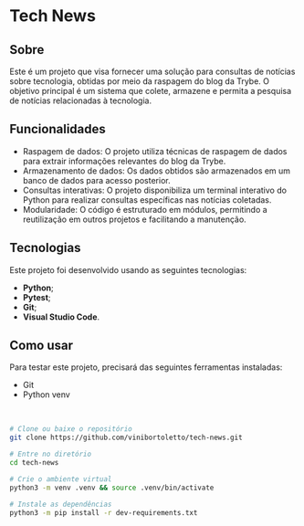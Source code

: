 # Tech News

## Sobre
Este é um projeto que visa fornecer uma solução para consultas de notícias sobre tecnologia, obtidas por meio da raspagem do blog da Trybe. O objetivo principal é um sistema que colete, armazene e permita a pesquisa de notícias relacionadas à tecnologia.

## Funcionalidades
- Raspagem de dados: O projeto utiliza técnicas de raspagem de dados para extrair informações relevantes do blog da Trybe.
- Armazenamento de dados: Os dados obtidos são armazenados em um banco de dados para acesso posterior.
- Consultas interativas: O projeto disponibiliza um terminal interativo do Python para realizar consultas específicas nas notícias coletadas.
- Modularidade: O código é estruturado em módulos, permitindo a reutilização em outros projetos e facilitando a manutenção.

## Tecnologias
Este projeto foi desenvolvido usando as seguintes tecnologias:

-  **Python**;
-  **Pytest**;
-  **Git**;
-  **Visual Studio Code**.

## Como usar
Para testar este projeto, precisará das seguintes ferramentas instaladas:

- Git
- Python venv

<br/>

```bash
# Clone ou baixe o repositório
git clone https://github.com/vinibortoletto/tech-news.git

# Entre no diretório
cd tech-news

# Crie o ambiente virtual
python3 -m venv .venv && source .venv/bin/activate

# Instale as dependências
python3 -m pip install -r dev-requirements.txt
```

